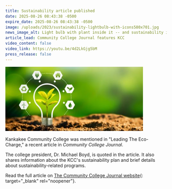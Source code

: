 ```yaml
---
title: Sustainability article published
date: 2025-08-26 08:43:38 -0500
expire_date: 2025-08-26 08:43:38 -0500
image: /uploads/2023/sustainability-lightbulb-with-icons580x701.jpg
news_image_alt: Light bulb with plant inside it -- and sustainability icons
article_lead: Community College Journal features KCC
video_content: false
video_link: https://youtu.be/4d2LkGjg5bM
press_release: false
---
```

![](/uploads/2023/light-bulb-with-sustainability-icons430x200.jpg)

Kankakee Community College was mentioned in "Leading The Eco-Charge," a recent article in *Community College Journal*.

The college president, Dr. Michael Boyd, is quoted in the article. It also shares information about the KCC's sustainability plan and brief details about sustainability-related programs.

Read the full article on [The Community College Journal website](https://www.ccjournal-digital.com/ccjournal/library/item/august_september_2025/4289200/ "The Community College Journal Leading the Eco-Charge"){: target="_blank" rel="noopener"}.